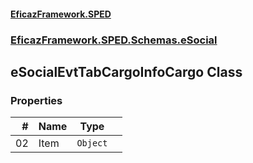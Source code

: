 #### [EficazFramework.SPED](EficazFrameworkSPED.md 'EficazFramework SPED')
### [EficazFramework.SPED.Schemas.eSocial](EficazFramework.SPED.Schemas.eSocial.md 'EficazFramework.SPED.Schemas.eSocial')

## eSocialEvtTabCargoInfoCargo Class
### Properties

| # | Name | Type | |
| ---: | :--- | :---: | :--- |
| 02 | Item | `Object` |  |
